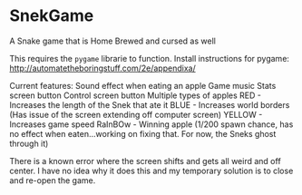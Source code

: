 # SnekGame
A Snake game that is Home Brewed and cursed as well

This requires the `pygame` librarie to function. 
  Install instructions for pygame:
    http://automatetheboringstuff.com/2e/appendixa/

Current features:
  Sound effect when eating an apple
  Game music
  Stats screen button
  Control screen button
  Multiple types of apples
    RED - Increases the length of the Snek that ate it
    BLUE - Increases world borders (Has issue of the screen extending off computer screen)
    YELLOW - Increases game speed
    RaInBOw - Winning apple (1/200 spawn chance, has no effect when eaten...working on fixing that. For now, the Sneks ghost through it)

There is a known error where the screen shifts and gets all weird and off center. I have no idea why it does this and my temporary solution is to close and re-open the game.
